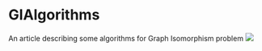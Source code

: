 # GIAlgorithms
An article describing some algorithms for Graph Isomorphism problem
<img src="myFirstAlignment2.pdf">
